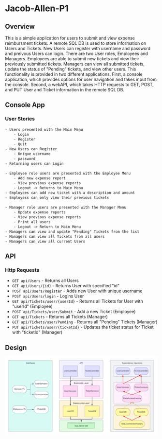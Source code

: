 # Jacob-Allen-P1

## Overview
This is a simple application for users to submit and view expense reimbursment tickets. A remote SQL DB is used to store information on Users and Tickets. New Users can register with username and password and preivous Users can login. There are two User roles, Employees and Managers. Employees are able to submit new tickets and view their previously submitted tickets. Managers can view all submitted tickets, update the status of "Pending" tickets, and view other users. This functionality is provided in two different applications. First, a console application, which provides options for user navigation and takes input from the console. Second, a webAPI, which takes HTTP requests to GET, POST, and PUT User and Ticket information in the remote SQL DB.

## Console App
### User Stories
    - Users presented with the Main Menu
        - Login
        - Register
        - Quit
    - New Users can Register
        - Unique username
        - password
    - Returning users can Login

    - Employee role users are presented with the Employee Menu
        - Add new expense report
        - View previous expense reports
        - Logout -> Returns to Main Menu
    - Employees can add new ticket with a description and amount
    - Employess can only view their previous tickets

    - Manager role users are presented with the Manager Menu
        - Update expense reports
        - View previous expense reports
        - Print all users
        - Logout -> Return to Main Menu
    - Managers can view and update "Pending" Tickets from the list
    - Managers can view all Tickets from all users
    - Managers can view all current Users

## API
### Http Requests
- `GET api/Users` - Returns all Users
- `GET api/Users/{id}` - Returns User with specified "id"
- `POST api/Users/Register` - Adds new User with unique username
- `POST api/Users/login` - Logins User
- `GET api/Tickets/user/{userId}` - Returns all Tickets for User with "userId" (Employee)
- `POST api/Tickets/user/Submit` - Add a new Ticket (Employee)
- `GET api/Tickets` - Returns all Tickets (Manager)
- `GET api/Tickets/user/Pending` - Returns all "Pending" Tickets (Manager)
- `PUT api/Tickets/user/{ticketId}` - Updates the ticket status for Ticket with "ticketId" (Manager)

## Design

![program-diagram](Expense-API.png)